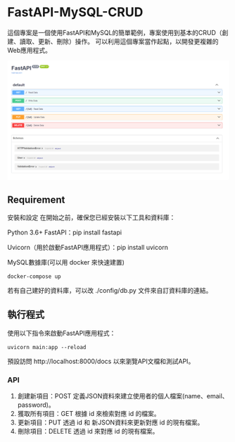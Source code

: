 # FastAPI-MySQL-CRUD
這個專案是一個使用FastAPI和MySQL的簡單範例，專案使用到基本的CRUD（創建、讀取、更新、刪除）操作。
可以利用這個專案當作起點，以開發更複雜的Web應用程式。

![執行範例](image.png)

## Requirement
安裝和設定
在開始之前，確保您已經安裝以下工具和資料庫：

Python 3.6+
FastAPI：pip install fastapi

Uvicorn（用於啟動FastAPI應用程式）：pip install uvicorn

MySQL數據庫(可以用 docker 來快速建置)
```
docker-compose up
```

若有自己建好的資料庫，可以改 ./config/db.py 文件來自訂資料庫的連結。

## 執行程式
使用以下指令來啟動FastAPI應用程式：
```
uvicorn main:app --reload
```
預設訪問 http://localhost:8000/docs 以來瀏覽API文檔和測試API。

### API
1. 創建新項目：POST 
定義JSON資料來建立使用者的個人檔案(name、email、password)。
2. 獲取所有項目：GET
根據 id 來檢索對應 id 的檔案。
3. 更新項目：PUT 
透過 id 和 新JSON資料來更新對應 id 的現有檔案。
4. 刪除項目：DELETE 
透過 id 來對應 id 的現有檔案。

